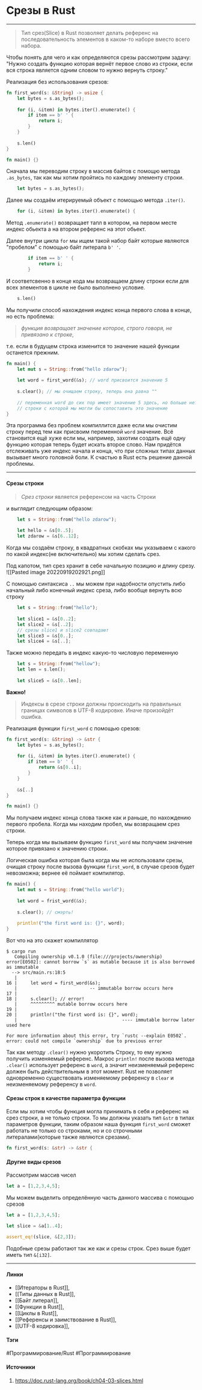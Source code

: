 # Срезы в Rust
***
>Тип срез(Slice) в Rust позволяет делать референс на последовательность элементов в каком-то наборе вместо всего набора.

Чтобы понять для чего и как определяются срезы рассмотрим задачу: "Нужно создать функцию которая вернёт первое слово из строки, если вся строка является одним словом то нужно вернуть строку."

Реализация без использования срезов:
```rust
fn first_word(s: &String) -> usize {
    let bytes = s.as_bytes();
	
    for (i, &item) in bytes.iter().enumerate() {
        if item == b' ' {
            return i;
        }
    }
	
    s.len()
}

fn main() {}
```
Сначала мы переводим строку в массив байтов с помощю метода `.as_bytes`, так как мы хотим пройтись по каждому элементу строки.
```rust
	let bytes = s.as_bytes();
```
Далее мы создаём итерируемый объект с помощью метода `.iter()`. 
```rust
	for (i, &item) in bytes.iter().enumerate() {
```
Метод `.enumerate()` возвращает тапл в котором, на первом месте индекс обьекта а на втором референс на этот обьект. 

Далее внутри цикла `for` мы ищем такой набор байт которые являются "пробелом" с помощью байт литерала `b' '`.
```rust
		if item == b' ' {
			return i;
		}
```
И соответсвенно в конце кода мы возвращаем длину строки если для всех элементов в цикле не было выполнено условие.
```rust
	s.len()
```
Мы получили способ нахождения индекс конца первого слова в конце, но есть проблема: 
>*функция возвращает значение которое, строго говоря, не привязано к строке*, 

т.е. если в будущем строка изменится то значение нашей функции останется прежним.
```rust
fn main() {
	let mut s = String::from("hello zdarow");
	
	let word = first_word(&s); // word присвоится значение 5
	
	s.clear(); // мы очищаем строку, теперь она равна ""
	
	// переменная word до сих пор имеет значение 5 здесь, но больше нету
	// строки с которой мы могли бы сопоставить это значение
}
```
Эта программа без проблем компиллится даже если мы очистим строку перед тем как присвоим переменной `word` значение. Всё становится ещё хуже если мы, например, захотим создать ещё одну функцию которая теперь будет искать второе слово. Нам придётся отслеживать уже индекс начала и конца, что при сложных типах данных вызывает много головной боли. К счастью в Rust есть решение данной проблемы.
***
#### Срезы строки
>*Срез строки* является референсом на часть Строки

и выглядит следующим образом:
```rust
	let s = String::from("hello zdarow");
	
	let hello = &s[0..5];
	let zdarow = &s[6..12];
```
Когда мы создаём строку, в квадратных скобках мы указываем с какого по какой индекс(не включительно) мы хотим сделать срез.

Под капотом, тип срез хранит в себе начальную позицию и длину срезу.
![[Pasted image 20220919202921.png]]

С помощью синтаксиса `..` мы можем при надобности опустить либо начальный либо конечный индекс среза, либо вообще вернуть всю строку
```rust
	let s = String::from("hello");
	
	let slice1 = &s[0..2];
	let slice2 = &s[..2];
	// срезы slice1 и slice2 совпадают
	let slice3 = &s[0..];
	let slice4 = &s[..];
```
Также можно передать в индекс какую-то числовую переменную
```rust
	let s = String::from("hellow");
	let len = s.len();
	
	let slice5 = &s[0..len];
```
**Важно!**
> Индексы в срезе строки должны происходить на правильных границах символов в UTF-8 кодировке. Иначе произойдёт ошибка.

Реализация функции `first_word` с помощью срезов:
```rust
fn first_word(s: &String) -> &str {
    let bytes = s.as_bytes();
	
    for (i, &item) in bytes.iter().enumerate() {
        if item == b' ' {
            return &s[0..i];
        }
    }
	
    &s[..]
}

fn main() {}
```

Мы получаем индекс конца слова также как и раньше, по нахождению первого пробела. Когда мы находим пробел, мы возвращаем срез строки.

Теперь когда мы вызываем функцию `first_word` мы получаем значение которое привязано к значению строки.

Логическая ошибка которая была когда мы не использовали срезы, очищая строку после вызова функции `first_word`, в случае срезов будет невозможна; вернее её поймает компилятор.

```rust
fn main() {
	let mut s = String::from("hello world");
	
	let word = frist_word(&s);
	
	s.clear(); // смэрть!
	
	println!("the first word is: {}", word);
}
```
Вот что на это скажет компиллятор
```
$ cargo run
   Compiling ownership v0.1.0 (file:///projects/ownership)
error[E0502]: cannot borrow `s` as mutable because it is also borrowed as immutable
  --> src/main.rs:18:5
   |
16 |     let word = first_word(&s);
   |                           -- immutable borrow occurs here
17 | 
18 |     s.clear(); // error!
   |     ^^^^^^^^^ mutable borrow occurs here
19 | 
20 |     println!("the first word is: {}", word);
   |                                       ---- immutable borrow later used here

For more information about this error, try `rustc --explain E0502`.
error: could not compile `ownership` due to previous error

```

Так как методу `.clear()` нужно укоротить Строку, то ему нужно получить изменяемый референс. Макрос `println!` после вызова метода `.clear()` использует референс в `word`, а значит неизменяемый референс должен быть действительным в этот момент. Rust не позволяет одновременно существовать изменяемому референсу в `clear` и неизменяемому референсу в `word`.
#### Срезы строк в качестве параметра функции
Если мы хотим чтобы функция могла принимать в себя и референс на срез строки, а не только строки. То мы должны указать тип `&str` в типах параметров функции, таким образом наша функция `first_word` сможет работать не только со строками, но и со строчными литералами(которые также являются срезами).
```rust
fn first_word(s: &str) -> &str {
```
#### Другие виды срезов
Рассмотрим массив чисел
```rust
let a = [1,2,3,4,5];
```
Мы можем выделить определённую часть данного массива с помощью срезов
```rust
let a = [1,2,3,4,5];

let slice = &a[1..4];

assert_eq!(slice, &[2,3]);
```
Подобные срезы работают так же как и срезы строк. Срез выше будет иметь тип `&[i32]`.
***
#### Линки
- [[Итераторы в Rust]],
- [[Типы данных в Rust]],
- [[Байт литерал]],
- [[Функции в Rust]],
- [[Циклы в Rust]],
- [[Референсы и заимствование в Rust]],
- [[UTF-8 кодировка]],
#### Тэги
 #Программирование/Rust 
 #Программирование 
#### Источники
1. https://doc.rust-lang.org/book/ch04-03-slices.html